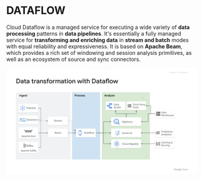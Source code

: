 
# DATAFLOW

Cloud Dataflow is a managed service for executing a wide variety of **data processing** patterns in **data pipelines**.
It's essentially a fully managed service for **transforming and enriching data** in **stream and batch** modes with equal reliability and expressiveness.
It is based on **Apache Beam**, which provides a rich set of windowing and session analysis primitives, as well as an ecosystem of source and sync connectors.

![dataflow-use-case](/img/dataflow-use-case.png)